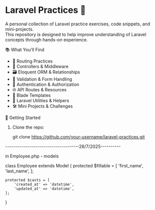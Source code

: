 # Laravel Practices 🧪

A personal collection of Laravel practice exercises, code snippets, and mini-projects.  
This repository is designed to help improve understanding of Laravel concepts through hands-on experience.



 📚 What You'll Find

- 🔁 Routing Practices
- 🧩 Controllers & Middleware
- 🗃️ Eloquent ORM & Relationships
- 🧪 Validation & Form Handling
- 🔐 Authentication & Authorization
- 🌐 API Routes & Resources
- 🎨 Blade Templates
- 🧰 Laravel Utilities & Helpers
- 🛠️ Mini Projects & Challenges

 🚀 Getting Started

1. Clone the repo:
   
   git clone https://github.com/your-username/laravel-practices.git

-------------------------------------28/7/2025----------

in Employee.php - models

class Employee extends Model
{
    protected $fillable = [
        'first_name',
        'last_name',
    ];

    protected $casts = [
        'created_at' => 'datetime',
        'updated_at' => 'datetime',
    ];
}
